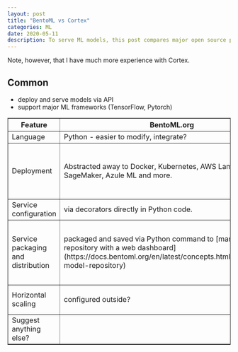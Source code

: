 ```yaml
---
layout: post
title: "BentoML vs Cortex"
categories: ML
date: 2020-05-11
description: To serve ML models, this post compares major open source platforms BentoML and Cortex.
---
```


Note, however, that I have much more experience with Cortex.

## Common
- deploy and serve models via API
- support major ML frameworks (TensorFlow, Pytorch)

<table border="1" class="dataframe">
<thead>
    <tr>
        <th scope="col">
            Feature
        </th>
        <th scope="col">
            BentoML.org
        </th>
        <th scope="col">
            Cortex.dev
        </th>
    </tr>
</thead>
<tbody>
    <tr>
        <td>Language</td>
        <td>Python - easier to modify, integrate?</td>
        <td>Go</td>
    </tr>
    <tr>
        <td>Deployment</td>
        <td>Abstracted away to Docker, Kubernetes, AWS Lambda, SageMaker, Azule ML and more.</td>
        <td>Works currently with Docker and AWS EKS</td>
    </tr>
    <tr>
        <td>Service configuration</td>
        <td>via decorators directly in Python code.</td>
        <td>via YAML files</td>
    </tr>
    <tr>
        <td>Service packaging and distribution</td>
        <td>packaged and saved via Python command to [management repository with a web dashboard](https://docs.bentoml.org/en/latest/concepts.html#customizing-model-repository)</td>
        <td>Packaging only via Docker images without explicit support</td>
    </tr>
    <tr>
        <td>Horizontal scaling</td>
        <td>configured outside?</td>
        <td>is part of Cortex configs</td>
    </tr>
    <tr>
        <td>Suggest anything else?</td>
        <td></td>
        <td></td>
    </tr>
</tbody>
</table>

